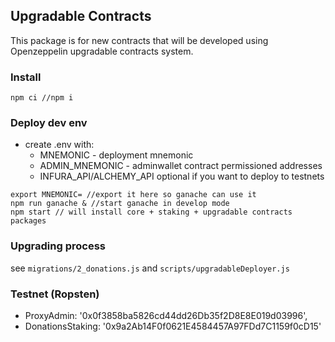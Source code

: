 ## Upgradable Contracts

This package is for new contracts that will be developed using Openzeppelin upgradable contracts system.

### Install

```
npm ci //npm i
```

### Deploy dev env

- create .env with:
  - MNEMONIC - deployment mnemonic
  - ADMIN_MNEMONIC - adminwallet contract permissioned addresses
  - INFURA_API/ALCHEMY_API optional if you want to deploy to testnets

```
export MNEMONIC= //export it here so ganache can use it
npm run ganache & //start ganache in develop mode
npm start // will install core + staking + upgradable contracts packages
```

### Upgrading process

see `migrations/2_donations.js` and `scripts/upgradableDeployer.js`

### Testnet (Ropsten)

- ProxyAdmin: '0x0f3858ba5826cd44dd26Db35f2D8E8E019d03996',
- DonationsStaking: '0x9a2Ab14F0f0621E4584457A97FDd7C1159f0cD15'
